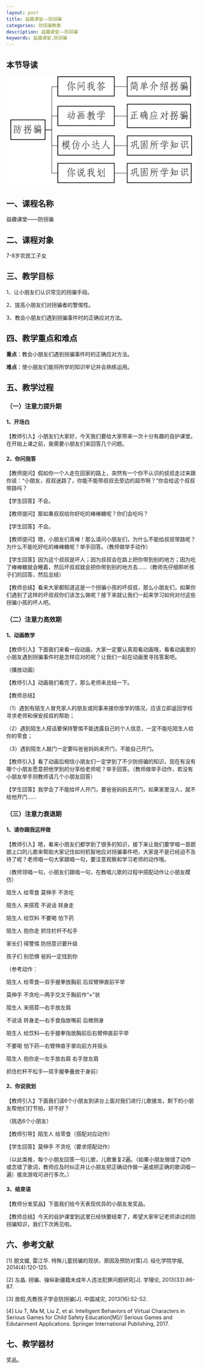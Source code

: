 ```yaml
---
layout: post
title: 益趣课堂——防拐骗
categories: 防拐骗教案
description: 益趣课堂——防拐骗
keywords: 益趣课堂,防拐骗
---
```


## 本节导读
![](/images/fgp/yq/gp_01.png)

## 一、课程名称
益趣课堂——防拐骗

## 二、课程对象
7-8岁农民工子女

## 三、教学目标
1、让小朋友们认识常见的拐骗手段。

2、提高小朋友们对拐骗者的警惕性。

3、教会小朋友们遇到拐骗事件时的正确应对方法。

## 四、教学重点和难点
**重点**：教会小朋友们遇到拐骗事件时的正确应对方法。

**难点**：使小朋友们能将所学的知识牢记并会熟练运用。 

## 五、教学过程
### （一）注意力提升期
#### 1、开场白
【教师引入】小朋友们大家好，今天我们要给大家带来一次十分有趣的自护课堂。在开始上课之前，我需要小朋友们来回答几个问题。

#### 2、你问我答
【教师提问】假如你一个人走在回家的路上，突然有一个你不认识的叔叔走过来跟你说：“小朋友，叔叔迷路了，你能不能带叔叔去旁边的超市啊？”你会给这个叔叔带路吗？

【学生回答】不会。

【教师提问】那如果叔叔给你好吃的棒棒糖呢？你们会吃吗？

【学生回答】不会。

【教师提问】嗯，小朋友们真棒！那么请问小朋友们，为什么不能给叔叔带路呢？为什么不能吃好吃的棒棒糖呢？举手回答。（教师做举手动作）

【学生回答】因为这个叔叔是坏人；因为叔叔会在路上把你带到别的地方；因为吃了棒棒糖就会睡着，然后坏叔叔就会把你带到别的地方去……（教师先仔细聆听孩子们的回答，然后总结）

【教师总结】看来大家都知道这是一个拐骗小孩的坏叔叔，那么小朋友们，如果你们遇到了这样的坏叔叔你们该怎么做呢？接下来就让我们一起来学习如何对付这些拐骗小孩的坏人吧。

### （二）注意力高效期
#### 1、动画教学
【教师引入】下面我们来看一段动画，大家一定要认真观看动画哦，看看动画里的小朋友遇到拐骗事件时是怎样应对的呢？让我们一起在动画里寻找答案吧。

（播放动画）

【教师引入】动画我们看完了，那么老师来总结一下。

【教师总结】

（1）遇到有陌生人冒充家人的朋友或同事来接你放学的情况，应该立即返回学校寻求老师和保安叔叔的帮助；

（2）遇到陌生人搭话要保持警惕不能透露自己的个人信息，一定不能吃陌生人给你的零食；

（3）遇到陌生人敲门一定要叫爸爸妈妈来开门，不能自己开门。

【教师引入】看了动画后相信小朋友们一定学到了不少防拐骗的知识，现在有没有哪个小朋友愿意把他学到的分享给老师呢？举手回答。（教师做举手动作，若没有小朋友举手则教师请几个小朋友回答）

【学生回答】我学会了不能给坏人开门，要爸爸妈妈去开门，如果家里没人，就不给他开门……

### （三）注意力衰退期
#### 1、请你跟我这样做
【教师引入】嗯，看来小朋友们都学到了很多的知识，接下来让我们要学唱一首朗朗上口的儿歌来帮助大家记住如何机智地应对拐骗事件吧，大家是不是已经迫不及待了呢？老师唱一句大家跟唱一句，要注意观察和学习老师的动作哦。

（教师领唱一句，小朋友们跟唱一句，在教唱儿歌的过程中搭配动作让小朋友模仿）

陌生人 给零食 莫伸手 不贪吃

陌生人 来搭茬 不说话 转身走

陌生人 给饮料 不要喝 怕下药

陌生人 抱你走 抓住栏杆不松手

家长们 得警惕 防拐意识要升级

孩子们 别恐惧 爸妈一定找到你

（参考动作：

陌生人 给零食—双手握拳放胸前 后双臂伸直前平举

莫伸手 不贪吃—两手交叉于胸前作“×”状

陌生人 来搭茬—右手放左肩

不说话 转身走—右手食指放嘴前 后微侧身

陌生人 给饮料—右手握拳指放胸前后右臂伸直前平举

不要喝 怕下药—右臂伸直手掌向前方并摇头

陌生人 抱你走—左手放右肩 右手放左肩

抓住栏杆不松手—双手握拳叠放于身前）

#### 2、你说我划
【教师引入】下面我们请6个小朋友到讲台上面对我们进行儿歌接龙，剩下的小朋友帮他们打节拍，好不好？

（挑选6个小朋友）

【教师引导】陌生人 给零食（搭配对应动作）

【学生回答】莫伸手 不贪吃（要求搭配动作）

（以此类推，每个小朋友回答一句儿歌，儿歌重复2遍。（如果小朋友做错了动作或念错了歌词，教师应及时纠正并让小朋友把正确动作做一遍或把正确的歌词唱一遍）接龙游戏可进行多次。）

#### 3、结束语
【教师分发奖品】下面我们给今天表现优异的小朋友发奖品。

【教师总结】今天的自护课堂到这里已经快要结束了，希望大家牢记老师讲过的防拐骗知识，我们下次再见啦。

## 六、参考文献
[1]	朋文媛, 雷江华. 特殊儿童拐骗的现状、原因及预防对策[J]. 绥化学院学报, 2014(4):120-125.

[2]	左晶. 拐骗、操纵新疆籍未成年人违法犯罪问题研究[J]. 学理论, 2013(33):86-87.

[3]	放假,先教孩子学会防拐骗[J]. 中国减灾, 2013(16):52-52.

[4]	Liu T, Ma M, Liu Z, et al. Intelligent Behaviors of Virtual Characters in Serious Games for Child Safety Education[M]// Serious Games and Edutainment Applications. Springer International Publishing, 2017.


## 七、教学器材
奖品。